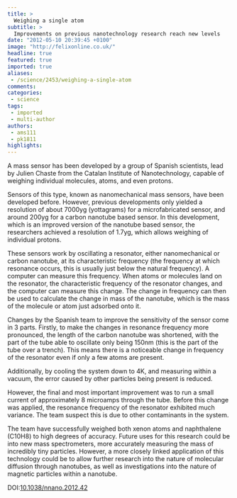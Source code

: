 ```yaml
---
title: >
  Weighing a single atom
subtitle: >
  Improvements on previous nanotechnology research reach new levels
date: "2012-05-10 20:39:45 +0100"
image: "http://felixonline.co.uk/"
headline: true
featured: true
imported: true
aliases:
 - /science/2453/weighing-a-single-atom
comments:
categories:
 - science
tags:
 - imported
 - multi-author
authors:
 - ams111
 - pk1811
highlights:
---
```


A mass sensor has been developed by a group of Spanish scientists, lead by Julien Chaste from the Catalan Institute of Nanotechnology, capable of weighing individual molecules, atoms, and even protons.

Sensors of this type, known as nanomechanical mass sensors, have been developed before. However, previous developments only yielded a resolution of about 7000yg (yottagrams) for a microfabricated sensor, and around 200yg for a carbon nanotube based sensor. In this development, which is an improved version of the nanotube based sensor, the researchers achieved a resolution of 1.7yg, which allows weighing of individual protons.

These sensors work by oscillating a resonator, either nanomechanical or carbon nanotube, at its characteristic frequency (the frequency at which resonance occurs, this is usually just below the natural frequency). A computer can measure this frequency. When atoms or molecules land on the resonator, the characteristic frequency of the resonator changes, and the computer can measure this change. The change in frequency can then be used to calculate the change in mass of the nanotube, which is the mass of the molecule or atom just adsorbed onto it.

Changes by the Spanish team to improve the sensitivity of the sensor come in 3 parts. Firstly, to make the changes in resonance frequency more pronounced, the length of the carbon nanotube was shortened, with the part of the tube able to oscillate only being 150nm (this is the part of the tube over a trench). This means there is a noticeable change in frequency of the resonator even if only a few atoms are present.

Additionally, by cooling the system down to 4K, and measuring within a vacuum, the error caused by other particles being present is reduced.

However, the final and most important improvement was to run a small current of approximately 8 microamps through the tube. Before this change was applied, the resonance frequency of the resonator exhibited much variance. The team suspect this is due to other contaminants in the system.

The team have successfully weighed both xenon atoms and naphthalene (C10H8) to high degrees of accuracy. Future uses for this research could be into new mass spectrometers, more accurately measuring the mass of incredibly tiny particles. However, a more closely linked application of this technology could be to allow further research into the nature of molecular diffusion through nanotubes, as well as investigations into the nature of magnetic particles within a nanotube.

DOI:[10.1038/nnano.2012.42](http://10.1038/nnano.2012.42)
